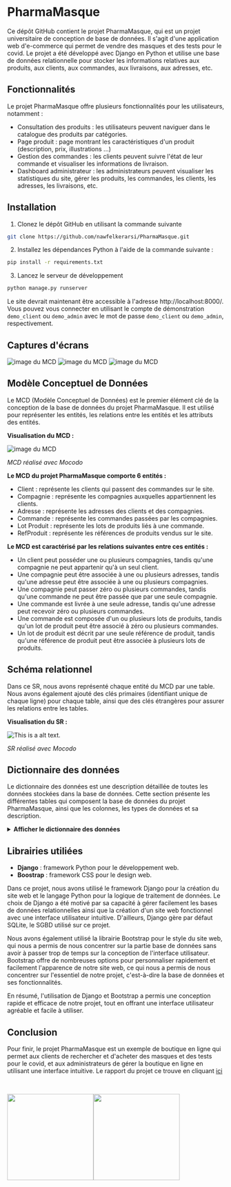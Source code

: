 # PharmaMasque
Ce dépôt GitHub contient le projet PharmaMasque, qui est un projet universitaire de conception de base de données. Il s'agit d'une application web d'e-commerce qui permet de vendre des masques et des tests pour le covid. Le projet a été développé avec Django en Python et utilise une base de données relationnelle pour stocker les informations relatives aux produits, aux clients, aux commandes, aux livraisons, aux adresses, etc.
## Fonctionnalités
Le projet PharmaMasque offre plusieurs fonctionnalités pour les utilisateurs, notamment :
- Consultation des produits : les utilisateurs peuvent naviguer dans le catalogue des produits par catégories.
- Page produit : page montrant les caractéristiques d'un produit (description, prix, illustrations ...)
- Gestion des commandes : les clients peuvent suivre l'état de leur commande et visualiser les informations de livraison.
- Dashboard administrateur : les administrateurs peuvent visualiser les statistiques du site, gérer les produits, les commandes, les clients, les adresses, les livraisons, etc.

## Installation
1. Clonez le dépôt GitHub en utilisant la commande suivante
```bash
git clone https://github.com/nawfelkerarsi/PharmaMasque.git
```
2. Installez les dépendances Python à l'aide de la commande suivante :
```bash
pip install -r requirements.txt
```
3. Lancez le serveur de développement
```bash
python manage.py runserver
```
Le site devrait maintenant être accessible à l'adresse http://localhost:8000/. Vous pouvez vous connecter en utilisant le compte de démonstration `demo_client` ou `demo_admin` avec le mot de passe `demo_client` ou `demo_admin`, respectivement.

## Captures d'écrans
![image du MCD](https://raw.githubusercontent.com/nawfelkerarsi/PharmaMasque/main/static/pharmamasque/Capture1.png)
![image du MCD](https://raw.githubusercontent.com/nawfelkerarsi/PharmaMasque/main/static/pharmamasque/Capture2.png)
![image du MCD](https://raw.githubusercontent.com/nawfelkerarsi/PharmaMasque/main/static/pharmamasque/Capture3.png)
## Modèle Conceptuel de Données
Le MCD (Modèle Conceptuel de Données) est le premier élément clé de la conception de la base de données du projet PharmaMasque. Il est utilisé pour représenter les entités, les relations entre les entités et les attributs des entités.

__Visualisation du MCD :__

![image du MCD](https://raw.githubusercontent.com/nawfelkerarsi/PharmaMasque/main/static/pharmamasque/MCD.png)

*MCD réalisé avec Mocodo*

__Le MCD du projet PharmaMasque comporte 6 entités :__
- Client : représente les clients qui passent des commandes sur le site.
- Compagnie : représente les compagnies auxquelles appartiennent les clients.
- Adresse : représente les adresses des clients et des compagnies.
- Commande : représente les commandes passées par les compagnies.
- Lot Produit : représente les lots de produits liés à une commande.
- RefProduit : représente les références de produits vendus sur le site.

__Le MCD est caractérisé par les relations suivantes entre ces entités :__
- Un client peut posséder une ou plusieurs compagnies, tandis qu'une compagnie ne peut appartenir qu'à un seul client.
- Une compagnie peut être associée à une ou plusieurs adresses, tandis qu'une adresse peut être associée à une ou plusieurs compagnies.
- Une compagnie peut passer zéro ou plusieurs commandes, tandis qu'une commande ne peut être passée que par une seule compagnie.
- Une commande est livrée à une seule adresse, tandis qu'une adresse peut recevoir zéro ou plusieurs commandes.
- Une commande est composée d'un ou plusieurs lots de produits, tandis qu'un lot de produit peut être associé à zéro ou plusieurs commandes.
- Un lot de produit est décrit par une seule référence de produit, tandis qu'une référence de produit peut être associée à plusieurs lots de produits.

## Schéma relationnel

Dans ce SR, nous avons représenté chaque entité du MCD par une table. Nous avons également ajouté des clés primaires (identifiant unique de chaque ligne) pour chaque table, ainsi que des clés étrangères pour assurer les relations entre les tables.

__Visualisation du SR :__

![This is a alt text.](https://raw.githubusercontent.com/nawfelkerarsi/PharmaMasque/main/static/pharmamasque/SR.png)

*SR réalisé avec Mocodo*

## Dictionnaire des données
Le dictionnaire des données est une description détaillée de toutes les données stockées dans la base de données. Cette section présente les différentes tables qui composent la base de données du projet PharmaMasque, ainsi que les colonnes, les types de données et sa description. 

<details>
  <summary><b>Afficher le dictionnaire des données</b></summary>
<br>

__CLIENT__

| Nom rubrique | Type     | Description |
|--------------|:--------:|:------------|
|idClient      |Attribut  |Identifiant du client.|
|nomClient     |Attribut  |Nom du client.|
|prenomClient  |Attribut  |Prénom du client.|
|telClient     |Attribut  |Numéro de téléphone du client.|
|mailClient    |Attribut  |L'adresse email du client.|
|mdpClient     |Attribut  |Le mot de passe du client.|

__COMPAGNIE__

| Nom rubrique | Type     | Description |
|--------------|:--------:|:------------|
|idCompagnie      |Attribut  |Identifiant de la compagnie.|
|nomCompagnie     |Attribut  |Nom de la compagnie.|
|telCompagnie  |Attribut  |Numéro de téléphone de la compagnie.|
|numSiretCompagnie    |Attribut  |Numero SIRET de la compagnie.|

__ADRESSE__

| Nom rubrique | Type     | Description |
|--------------|:--------:|:------------|
|idAadresse      |Attribut  |Identifiant de l’adresse du client ou d’une commande.|
|villeAdresse     |Attribut  |Ville qui renseigne l’adresse du client ou d’une commande.|
|aliasAdresse  |Attribut  |Alias qui renseigne l’adresse du client ou d’une commande.|
|numeroAdresse    |Attribut  |Numéro de l’adresse du client ou d’une commande.|
|rueAdresse    |Attribut  |La rue de l’adresse du client ou d’une commande.|
|CPAdresse    |Attribut  |Code Postal de l’adresse du client ou d’une commande.|
|paysAdresse    |Attribut  |Pays d’une adresse d’une ville ou d’un client.|
|autreInfoAdresse    |Attribut  |Une autre information quelconques.|

__COMMANDE__

| Nom rubrique | Type     | Description |
|--------------|:--------:|:------------|
|idAdresse      |Attribut  |Identifiant de l’ d’une commande.|
|villeAdresse     |Attribut  |Ville qui renseigne l’adresse du client ou d’une commande.|
|aliasAdresse  |Attribut  |Alias qui renseigne l’adresse du client ou d’une commande.|
|numeroAdresse    |Attribut  |Numéro de l’adresse du client ou d’une commande.|
|rueAdresse    |Attribut  |La rue de l’adresse du client ou d’une commande.|
|CPAdresse    |Attribut  |Code Postal de l’adresse du client ou d’une commande.|
|paysAdresse    |Attribut  |Pays d’une adresse d’une ville ou d’un client.|
|autreInfoAdresse    |Attribut  |Une autre information quelconques.|

__LOTPRODUIT__

| Nom rubrique | Type     | Description |
|--------------|:--------:|:------------|
|idLotProduit      |Attribut  |Identifiant du lot de produit.|
|qteLotProduit     |Attribut  |Nombre d'un produit dans un lot.|
|prixUnitaireProduitLot  |Attribut  |Prix à l’unité d’un lot.|


__REFPRODUIT__

| Nom rubrique | Type     | Description |
|--------------|:--------:|:------------|
|idRefProduit      |Attribut  |Identifiant de la référence d'un produit.|
|descRefProduit     |Attribut  |Description d'une référence d'un produit.|
|datePublicationRefProduit  |Attribut  |Date de publication de la référence du produit.|
|promoRefProduit      |Attribut  |Promotion de la référence du produit.|
|stockRefProduit     |Attribut  |Quantité de produit d’une référence produit.|
|nomRefProduit  |Attribut  |Nom de la référence du produit.|

__AUTRE__

| Nom rubrique |    Type    | Description |
|--------------|:----------:|:------------|
|prixTotalCommande      | Calculable |Le prix total de la commande : prixUnitaireProduitLot*qteLotProduit**qteProduit|
|FraisLivraisons     | Paramètres |Le montant des frais de la livraison.|
|TVAProduit  | Paramètres |Taux de TVA > produit de première nécessité : 5,5%.|
</details>

## Librairies utiliées 
- **Django** : framework Python pour le développement web.
- **Boostrap** : framework CSS pour le design web.

Dans ce projet, nous avons utilisé le framework Django pour la création du site web et le langage Python pour la logique de traitement de données. Le choix de Django a été motivé par sa capacité à gérer facilement les bases de données relationnelles ainsi que la création d'un site web fonctionnel avec une interface utilisateur intuitive. D'ailleurs, Django gère par défaut SQLite, le SGBD utilisé sur ce projet.

Nous avons également utilisé la librairie Bootstrap pour le style du site web, qui nous a permis de nous concentrer sur la partie base de données sans avoir à passer trop de temps sur la conception de l'interface utilisateur. Bootstrap offre de nombreuses options pour personnaliser rapidement et facilement l'apparence de notre site web, ce qui nous a permis de nous concentrer sur l'essentiel de notre projet, c'est-à-dire la base de données et ses fonctionnalités.

En résumé, l'utilisation de Django et Bootstrap a permis une conception rapide et efficace de notre projet, tout en offrant une interface utilisateur agréable et facile à utiliser.

## Conclusion

Pour finir, le projet PharmaMasque est un exemple de boutique en ligne qui permet aux clients de rechercher et d'acheter des masques et des tests pour le covid, et aux administrateurs de gérer la boutique en ligne en utilisant une interface intuitive. Le rapport du projet ce trouve en cliquant [ici](https://raw.githubusercontent.com/nawfelkerarsi/PharmaMasque/main/static/pharmamasque/rapport.pdf)

<br>

<img src="https://raw.githubusercontent.com/nawfelkerarsi/PharmaMasque/main/static/pharmamasque/logoUPS%20dark.png#gh-light-mode-only" width="200"/><img src="https://raw.githubusercontent.com/nawfelkerarsi/PharmaMasque/main/static/pharmamasque/logoUPS%20white.png#gh-dark-mode-only" width="200"/>
